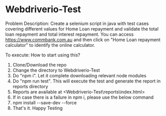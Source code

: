 # Webdriverio-Test
Problem Description:
Create a selenium script in java with test cases covering different values for Home Loan repayment and validate the total loan repayment and total interest repayment. You can access https://www.commbank.com.au and then click on "Home Loan repayment calculator" to identify the online calculator.

To execute:
How to start using this?
1. Clone/Download the repo
2. Change the directory to Webdriverio-Test
3. Do "npm i". Let it complete downloading relevant node modules
4. Do "npm run test". This will execute the test and generate the report in reports directory
5. Reports are available at <Webdriverio-Test\reports\index.html>
6. If in case there is a failure in npm i, please use the below command
7. npm install --save-dev --force
8. That's it. Happy Testing
